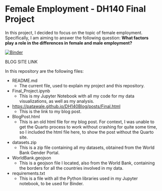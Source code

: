 # Female Employment - DH140 Final Project

In this project, I decided to focus on the topic of female employment. Specifically, I am aiming to answer the following question: **What factors play a role in the differences in female and male employment?**

[![Binder](https://mybinder.org/badge_logo.svg)](https://mybinder.org/v2/gh/patawale/DH140FinalProject/HEAD)

BLOG SITE LINK

In this repository are the following files:
* README.md
    * The current file, used to explain my project and this repository.
* Final_Project.ipynb
    * This is my Jupyter Notebook with all my code for my data visualizations, as well as my analysis.
* https://patawale.github.io/DH140Blog/posts/Final.html
    * This is the link to my blog post.
* BlogPost.html
    * This is an old html file for my blog post. For context, I was unable to get the Quarto process to work without crashing for quite some time, so I included the html file here, to show the post without the Quarto site.
* datasets.zip
    * This is a zip file containing all my datasets, obtained from the World Bank Gender Portal.
* WorldBank.geojson
    * This is a geojson file I located, also from the World Bank, containing the borders for all the countries involved in my data.
* requirements.txt
    * This is a file with all the Python libraries used in my Jupyter notebook, to be used for Binder. 
